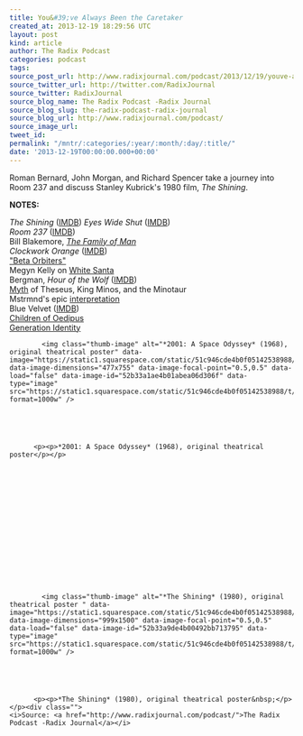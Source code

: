 ```yaml
---
title: You&#39;ve Always Been the Caretaker
created_at: 2013-12-19 18:29:56 UTC
layout: post
kind: article
author: The Radix Podcast
categories: podcast
tags: 
source_post_url: http://www.radixjournal.com/podcast/2013/12/19/youve-always-been-the-caretaker
source_twitter_url: http://twitter.com/RadixJournal
source_twitter: RadixJournal
source_blog_name: The Radix Podcast -Radix Journal
source_blog_slug: the-radix-podcast-radix-journal
source_blog_url: http://www.radixjournal.com/podcast/
source_image_url: 
tweet_id: 
permalink: "/mntr/:categories/:year/:month/:day/:title/"
date: '2013-12-19T00:00:00.000+00:00'
---
```

<p>Roman Bernard, John Morgan, and Richard Spencer take a journey into Room 237 and discuss Stanley Kubrick's 1980 film, <em>The Shining</em>.  </p>

<p><strong>NOTES:</strong> </p>

<p><em>The Shining</em> (<a href="http://www.imdb.com/title/tt0081505/">IMDB</a>)
<em>Eyes Wide Shut</em> (<a href="http://www.imdb.com/title/tt0120663/">IMDB</a>) <br />
<em>Room 237</em> (<a href="http://www.imdb.com/title/tt2085910/?ref_=fn_al_tt_7">IMDB</a>) <br />
Bill Blakemore, <a href="http://www.visual-memory.co.uk/amk/doc/0052.html"><em>The Family of Man</em></a> <br />
<em>Clockwork Orange</em> (<a href="http://www.imdb.com/title/tt0066921/?ref_=nv_sr_1">IMDB</a>) <br />
<a href="http://www.urbandictionary.com/define.php?term=Beta%20orbiter">"Beta Orbiters"</a> <br />
Megyn Kelly on <a href="http://www.slate.com/blogs/browbeat/2013/12/12/santa_claus_white_fox_news_megyn_kelly_thinks_so_but_santa_s_not_real.html">White Santa</a> <br />
Bergman, <em>Hour of the Wolf</em> (<a href="http://www.imdb.com/title/tt0063759/?ref_=nv_sr_1">IMDB</a>) <br />
<a href="http://en.wikipedia.org/wiki/Theseus#The_myth_of_Theseus_and_the_Minotaur">Myth</a> of Theseus, King Minos, and the Minotaur <br />
Mstrmnd's epic <a href="http://www.mstrmnd.com/log/802">interpretation</a> <br />
Blue Velvet (<a href="http://www.imdb.com/title/tt0090756/">IMDB</a>) <br />
<a href="http://www.radixjournal.com/journal/2013/11/5/the-children-of-oedipus2">Children of Oedipus</a> <br />
<a href="http://www.amazon.com/Generation-Identity-Markus-Willinger-ebook/dp/B00CS8PUG6">Generation Identity</a>   </p> 

  
    
    
      
        
          
            <img class="thumb-image" alt="*2001: A Space Odyssey* (1968), original theatrical poster" data-image="https://static1.squarespace.com/static/51c946cde4b0f05142538988/t/52b33a1ae4b01abea06d306f/1387477531113/2001+space+odyssey+poster.jpg" data-image-dimensions="477x755" data-image-focal-point="0.5,0.5" data-load="false" data-image-id="52b33a1ae4b01abea06d306f" data-type="image" src="https://static1.squarespace.com/static/51c946cde4b0f05142538988/t/52b33a1ae4b01abea06d306f/1387477531113/2001+space+odyssey+poster.jpg?format=1000w" />
          
        

        
        
          <p><p>*2001: A Space Odyssey* (1968), original theatrical poster</p></p>
        
        

      
    
    
  


 

  
    
    
      
        
          
            <img class="thumb-image" alt="*The Shining* (1980), original theatrical poster " data-image="https://static1.squarespace.com/static/51c946cde4b0f05142538988/t/52b33a9de4b00492bb713795/1387477663151/shining_Original.jpg" data-image-dimensions="999x1500" data-image-focal-point="0.5,0.5" data-load="false" data-image-id="52b33a9de4b00492bb713795" data-type="image" src="https://static1.squarespace.com/static/51c946cde4b0f05142538988/t/52b33a9de4b00492bb713795/1387477663151/shining_Original.jpg?format=1000w" />
          
        

        
        
          <p><p>*The Shining* (1980), original theatrical poster&nbsp;</p></p><div class="">
    <i>Source: <a href="http://www.radixjournal.com/podcast/">The Radix Podcast -Radix Journal</a></i>
</div>
